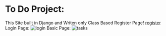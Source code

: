 # To Do Project:
This Site built in Django and Writen only Class Based 
Register Page!
[register](https://user-images.githubusercontent.com/115880391/209738276-68dc5ffd-ba1b-4f72-9e45-d8e95662c64f.png)
Login Page: 
![login](https://user-images.githubusercontent.com/115880391/209738288-cfddca7a-4278-4529-8032-a66830b1af5c.png)
Basic Page: 
![tasks](https://user-images.githubusercontent.com/115880391/209738301-b02924be-ba92-4aff-a52d-cea17ba98a21.png)
